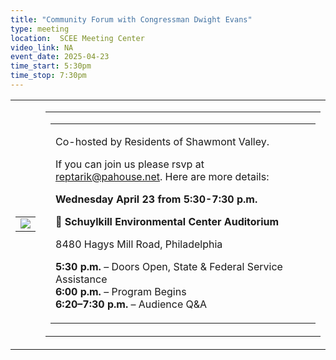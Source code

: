 ```yaml
---
title: "Community Forum with Congressman Dwight Evans"
type: meeting
location:  SCEE Meeting Center
video_link: NA
event_date: 2025-04-23
time_start: 5:30pm
time_stop: 7:30pm
---
```


<table>
   <tbody>
      <tr>
         <td>
            <table>
               <tbody>
                  <tr>
                     <td>
                        <span>
                           <img src="https://mcusercontent.com/2ab808daa7adb1455138f095d/images/b5be3b82-5bae-d846-ef3f-ae1aba9000f1.jpg">
                        </span>
                     </td>
                  </tr>
               </tbody>
            </table>
         </td>
         <td>
            <table>
               <tbody>
                  <tr>
                     <td>
                        <table>
                           <tbody>
                              <tr>
                                 <td>
                                    <div>
                                       <p>Co-hosted by Residents of Shawmont Valley.</p>
                                       <p></p>
                                       <p>If you can join us please rsvp at <a href="mailto:reptarik@pahouse.net">reptarik@pahouse.net</a>. Here are more details:</p>
                                       <p></p>
                                       <p><strong><span>Wednesday April 23 from 5:30-7:30 p.m.</span></strong></p>
                                       <p></p>
                                       <p>📍 <strong>Schuylkill Environmental Center Auditorium</strong></p>
                                       <p></p>
                                       <p>8480 Hagys Mill Road, Philadelphia</p>
                                       <p></p>
                                       <p><strong>5:30 p.m.</strong> – Doors Open, State & Federal Service Assistance<br><strong>6:00 p.m.</strong> – Program Begins<br><strong>6:20–7:30 p.m.</strong> – Audience Q&A</p>
                                    </div>
                                 </td>
                              </tr>
                           </tbody>
                        </table>
                     </td>
                  </tr>
               </tbody>
            </table>
         </td>
      </tr>
   </tbody>
</table>
